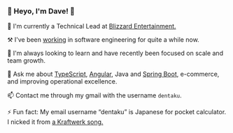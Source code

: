 ### 👋 Heyo, I'm Dave! 👋

🔭 I'm currently a Technical Lead at [Blizzard Entertainment.](https://github.com/blizzard)

⚒ I've been <a href="https://www.linkedin.com/in/dschless/" target="_blank">working</a> in software engineering for quite a while now.

🌱 I'm always looking to learn and have recently been focused on scale and team growth.

💬 Ask me about [TypeScript](https://github.com/microsoft/TypeScript/), [Angular](https://github.com/angular/angular), Java and [Spring Boot](https://github.com/spring-projects/spring-boot), e-commerce, and improving operational excellence.

📫 Contact me through my gmail with the username `dentaku`.

⚡ Fun fact: My email username “dentaku” is Japanese for pocket calculator. I nicked it from <a href="https://youtu.be/ZbmFeXTN7GA" target="_blank">a Kraftwerk song.</a>

<!--
**dschless/dschless** is a ✨ _special_ ✨ repository because its `README.md` (this file) appears on your GitHub profile.

Here are some ideas to get you started:

- 🔭 I’m currently working on ...
- 🌱 I’m currently learning ...
- 👯 I’m looking to collaborate on ...
- 🤔 I’m looking for help with ...
- 💬 Ask me about ...
- 📫 How to reach me: ...
- 😄 Pronouns: ...
- ⚡ Fun fact: ...
-->

